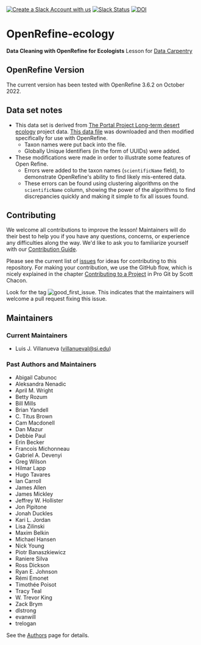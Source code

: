 [![Create a Slack Account with us](https://img.shields.io/badge/Create_Slack_Account-The_Carpentries-071159.svg)](https://swc-slack-invite.herokuapp.com/) 
[![Slack Status](https://img.shields.io/badge/Slack_Channel-dc--ecology--openref-E01563.svg)](https://swcarpentry.slack.com/messages/C9Y0RDGPQ) 
[![DOI](https://zenodo.org/badge/DOI/10.5281/zenodo.570048.svg)](https://doi.org/10.5281/zenodo.570048)

# OpenRefine-ecology

**Data Cleaning with OpenRefine for Ecologists** Lesson for [Data Carpentry](https://datacarpentry.org/lessons/#ecology-workshop)

## OpenRefine Version

The current version has been tested with OpenRefine 3.6.2 on October 2022.

## Data set notes

* This data set is derived from [The Portal Project Long-term desert ecology](http://portal.weecology.org/) project data. [This data file](http://www.esapubs.org/archive/ecol/E090/118/Portal_rodents_19772002.csv) was downloaded and then modified specifically for use with OpenRefine.
    * Taxon names were put back into the file.
    * Globally Unique Identifiers (in the form of UUIDs) were added.
* These modifications were made in order to illustrate some features of Open Refine.
    - Errors were added to the taxon names (`scientificName` field), to demonstrate OpenRefine's ability to find likely mis-entered data.
    - These errors can be found using clustering algorithms on the `scientificName` column, showing the power of the algorithms to find discrepancies quickly and making it simple to fix all issues found.

## Contributing

We welcome all contributions to improve the lesson! Maintainers will do their best to help you if you have any questions, concerns, or experience any difficulties along the way.
We'd like to ask you to familiarize yourself with our [Contribution Guide](CONTRIBUTING.md).

Please see the current list of [issues](https://github.com/datacarpentry/OpenRefine-ecology-lesson/issues) for ideas for contributing to this repository. For making your contribution, we use the GitHub flow, which is nicely explained in the chapter [Contributing to a Project](http://git-scm.com/book/en/v2/GitHub-Contributing-to-a-Project) in Pro Git by Scott Chacon.

Look for the tag ![good_first_issue](https://img.shields.io/badge/-good%20first%20issue-gold.svg). This indicates that the maintainers will welcome a pull request fixing this issue.  

## Maintainers

### Current Maintainers

 * Luis J. Villanueva (villanueval@si.edu)

### Past Authors and Maintainers

* Abigail Cabunoc
*	Aleksandra Nenadic
*	April M. Wright
*	Betty Rozum
*	Bill Mills
*	Brian Yandell
*	C. Titus Brown
*	Cam Macdonell
*	Dan Mazur
*	Debbie Paul
*	Erin Becker
*	Francois Michonneau
*	Gabriel A. Devenyi
*	Greg Wilson
*	Hilmar Lapp
*	Hugo Tavares
*	Ian Carroll
*	James Allen
*	James Mickley
*	Jeffrey W. Hollister
*	Jon Pipitone
*	Jonah Duckles
*	Kari L. Jordan
*	Lisa Zilinski
*	Maxim Belkin
*	Michael Hansen
*	Nick Young
*	Piotr Banaszkiewicz
*	Raniere Silva
*	Ross Dickson
*	Ryan E. Johnson
*	Rémi Emonet
*	Timothée Poisot
*	Tracy Teal
*	W. Trevor King
*	Zack Brym
*	dlstrong
*	evanwill
* trelogan

See the [Authors](AUTHORS) page for details.

